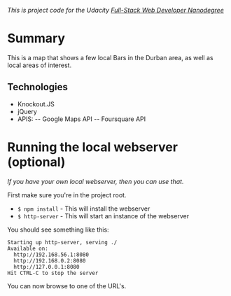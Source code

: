 *This is project code for the Udacity [Full-Stack Web Developer Nanodegree](https://www.udacity.com/course/full-stack-web-developer-nanodegree--nd004)*

# Summary
This is a map that shows a few local Bars in the Durban area, as well as local areas of interest.

## Technologies
- Knockout.JS
- jQuery
- APIS:
 -- Google Maps API
 -- Foursquare API

# Running the local webserver (optional)
*If you have your own local webserver, then you can use that.*

First make sure you're in the project root.
- `$ npm install` - This will install the webserver
- `$ http-server` - This will start an instance of the webserver

You should see something like this:
```
Starting up http-server, serving ./
Available on:
  http://192.168.56.1:8080
  http://192.168.0.2:8080
  http://127.0.0.1:8080
Hit CTRL-C to stop the server
```
You can now browse to one of the URL's.

